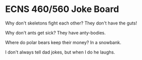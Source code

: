# ECNS 460/560 Joke Board


Why don't skeletons fight each other?
They don't have the guts!

Why don't ants get sick? 
They have anty-bodies.

Where do polar bears keep their money?
In a snowbank.

I don't always tell dad jokes, but when I do he laughs.

